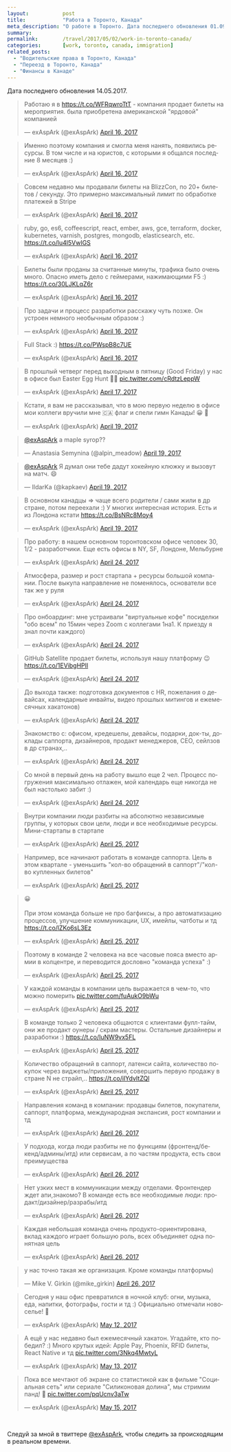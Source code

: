 ```yaml
---
layout:           post
title:            "Работа в Торонто, Канада"
meta_description: "О работе в Торонто. Дата последнего обновления 01.09.2017. Следуй за мной в твиттере @exAspArk, чтобы следить за происходящим в реальном времени :)"
summary:
permalink:        /travel/2017/05/02/work-in-toronto-canada/
categories:       [work, toronto, canada, immigration]
related_posts:
  - "Водительские права в Торонто, Канада"
  - "Переезд в Торонто, Канада"
  - "Финансы в Канаде"
---
```


Дата последнего обновления 14.05.2017.

<script src="//platform.twitter.com/widgets.js" charset="utf-8"></script>

<blockquote class="twitter-tweet" data-lang="en" data-link-color="#0076df" data-align="center"><p lang="ru" dir="ltr">Работаю я в <a href="https://t.co/WFRqwroTtT">https://t.co/WFRqwroTtT</a> - компания продает билеты на мероприятия. была приобретена американской &quot;ярдовой&quot; компанией</p>&mdash; exAspArk (@exAspArk) <a href="https://twitter.com/exAspArk/status/853490138499960832">April 16, 2017</a></blockquote>
<blockquote class="twitter-tweet" data-lang="en" data-link-color="#0076df" data-align="center"><p lang="ru" dir="ltr">Именно поэтому компания и смогла меня нанять, появились ресурсы. В том числе и на юристов, с которыми я общался последние 8 месяцев :)</p>&mdash; exAspArk (@exAspArk) <a href="https://twitter.com/exAspArk/status/853490379685023745">April 16, 2017</a></blockquote>
<blockquote class="twitter-tweet" data-lang="en" data-link-color="#0076df" data-align="center"><p lang="ru" dir="ltr">Совсем недавно мы продавали билеты на BlizzCon, по 20+ билетов / секунду. Это примерно максимальный лимит по обработке платежей в Stripe</p>&mdash; exAspArk (@exAspArk) <a href="https://twitter.com/exAspArk/status/853546540429922308">April 16, 2017</a></blockquote>
<blockquote class="twitter-tweet" data-lang="en" data-link-color="#0076df" data-align="center"><p lang="en" dir="ltr">ruby, go, es6, coffeescript, react, ember, aws, gce, terraform, docker, kubernetes, varnish, postgres, mongodb, elasticsearch, etc. <a href="https://t.co/lu4l5VwIGS">https://t.co/lu4l5VwIGS</a></p>&mdash; exAspArk (@exAspArk) <a href="https://twitter.com/exAspArk/status/853662521068326919">April 16, 2017</a></blockquote>
<blockquote class="twitter-tweet" data-lang="en" data-link-color="#0076df" data-align="center"><p lang="ru" dir="ltr">Билеты были проданы за считанные минуты, трафика было очень много. Опасно иметь дело с геймерами, нажимающими F5 :) <a href="https://t.co/30LJKLqZ6r">https://t.co/30LJKLqZ6r</a></p>&mdash; exAspArk (@exAspArk) <a href="https://twitter.com/exAspArk/status/853662790879514624">April 16, 2017</a></blockquote>
<blockquote class="twitter-tweet" data-lang="en" data-link-color="#0076df" data-align="center" data-conversation="none"><p lang="ru" dir="ltr">Про задачи и процесс разработки расскажу чуть позже. Он устроен немного необычным образом :)</p>&mdash; exAspArk (@exAspArk) <a href="https://twitter.com/exAspArk/status/853662929530613760">April 16, 2017</a></blockquote>
<blockquote class="twitter-tweet" data-lang="en" data-link-color="#0076df" data-align="center"><p lang="en" dir="ltr">Full Stack :) <a href="https://t.co/PWspB8c7UE">https://t.co/PWspB8c7UE</a></p>&mdash; exAspArk (@exAspArk) <a href="https://twitter.com/exAspArk/status/853686196270182400">April 16, 2017</a></blockquote>
<blockquote class="twitter-tweet" data-lang="en" data-link-color="#0076df" data-align="center"><p lang="ru" dir="ltr">В прошлый четверг перед выходным в пятницу (Good Friday) у нас в офисе был Easter Egg Hunt 🥚😀 <a href="https://t.co/cRdtzLeppW">pic.twitter.com/cRdtzLeppW</a></p>&mdash; exAspArk (@exAspArk) <a href="https://twitter.com/exAspArk/status/853908926420713476">April 17, 2017</a></blockquote>
<blockquote class="twitter-tweet" data-lang="en" data-link-color="#0076df" data-align="center"><p lang="ru" dir="ltr">Кстати, я вам не рассказывал, что в мою первую неделю в офисе мои коллеги вручили мне 🇨🇦 флаг и спели гимн Канады! 😀 🙌</p>&mdash; exAspArk (@exAspArk) <a href="https://twitter.com/exAspArk/status/854749974189547520">April 19, 2017</a></blockquote>
<blockquote class="twitter-tweet" data-lang="en" data-link-color="#0076df" data-align="center" data-conversation="none"><p lang="und" dir="ltr"><a href="https://twitter.com/exAspArk">@exAspArk</a> а maple syrop??</p>&mdash; Anastasia Semynina (@alpin_meadow) <a href="https://twitter.com/alpin_meadow/status/854808525121474561">April 19, 2017</a></blockquote>
<blockquote class="twitter-tweet" data-lang="en" data-link-color="#0076df" data-align="center" data-conversation="none"><p lang="ru" dir="ltr"><a href="https://twitter.com/exAspArk">@exAspArk</a> Я думал они тебе дадут хокейную клюжку и вызовут на матч. 😄</p>&mdash; IldarKa (@kapkaev) <a href="https://twitter.com/kapkaev/status/854815620059119616">April 19, 2017</a></blockquote>
<blockquote class="twitter-tweet" data-lang="en" data-link-color="#0076df" data-align="center"><p lang="ru" dir="ltr">В основном канадцы =&gt; чаще всего родители / сами жили в др стране, потом переехали :) У многих интересная история. Есть и из Лондона кстати <a href="https://t.co/BsNRc8Moy4">https://t.co/BsNRc8Moy4</a></p>&mdash; exAspArk (@exAspArk) <a href="https://twitter.com/exAspArk/status/854759946675736576">April 19, 2017</a></blockquote>
<blockquote class="twitter-tweet" data-lang="en" data-link-color="#0076df" data-align="center"><p lang="ru" dir="ltr">Про работу: в нашем основном торонтовском офисе человек 30, 1/2 - разработчики. Еще есть офисы в NY, SF, Лондоне, Мельбурне</p>&mdash; exAspArk (@exAspArk) <a href="https://twitter.com/exAspArk/status/856352293981212672">April 24, 2017</a></blockquote>
<blockquote class="twitter-tweet" data-lang="en" data-link-color="#0076df" data-align="center" data-conversation="none"><p lang="ru" dir="ltr">Атмосфера, размер и рост стартапа + ресурсы большой компании. После выкупа направление не поменялось, основатели все так же у руля</p>&mdash; exAspArk (@exAspArk) <a href="https://twitter.com/exAspArk/status/856352440714645505">April 24, 2017</a></blockquote>
<blockquote class="twitter-tweet" data-lang="en" data-link-color="#0076df" data-align="center"><p lang="ru" dir="ltr">Про онбоардинг: мне устраивали &quot;виртуальные кофе&quot; посиделки &quot;обо всем&quot; по 15мин через Zoom с коллегами 1на1. К приезду я знал почти каждого)</p>&mdash; exAspArk (@exAspArk) <a href="https://twitter.com/exAspArk/status/856389181773316101">April 24, 2017</a></blockquote>
<blockquote class="twitter-tweet" data-lang="en" data-link-color="#0076df" data-align="center"><p lang="ru" dir="ltr">GitHub Satellite продает билеты, используя нашу платформу 😉 <a href="https://t.co/1EVibgHPlI">https://t.co/1EVibgHPlI</a></p>&mdash; exAspArk (@exAspArk) <a href="https://twitter.com/exAspArk/status/856520752618758144">April 24, 2017</a></blockquote>
<blockquote class="twitter-tweet" data-lang="en" data-link-color="#0076df" data-align="center"><p lang="ru" dir="ltr">До выхода также: подготовка документов с HR, пожелания о девайсах, календарные инвайты, видео прошлых митингов и ежемесячных хакатонов)</p>&mdash; exAspArk (@exAspArk) <a href="https://twitter.com/exAspArk/status/856561855422234624">April 24, 2017</a></blockquote>
<blockquote class="twitter-tweet" data-lang="en" data-link-color="#0076df" data-align="center"><p lang="ru" dir="ltr">Знакомство с: офисом, кредешелы, девайсы, подарки, док-ты, доклады саппорта, дизайнеров, продакт менеджеров, CEO, сейлзов в др странах,..</p>&mdash; exAspArk (@exAspArk) <a href="https://twitter.com/exAspArk/status/856562303617118208">April 24, 2017</a></blockquote>
<blockquote class="twitter-tweet" data-lang="en" data-link-color="#0076df" data-align="center"><p lang="ru" dir="ltr">Со мной в первый день на работу вышло еще 2 чел. Процесс погружения максимально отлажен, мой календарь еще никогда не был настолько забит :)</p>&mdash; exAspArk (@exAspArk) <a href="https://twitter.com/exAspArk/status/856562630445727744">April 24, 2017</a></blockquote>
<blockquote class="twitter-tweet" data-lang="en" data-link-color="#0076df" data-align="center"><p lang="ru" dir="ltr">Внутри компании люди разбиты на абсолютно независимые группы, у которых свои цели, люди и все необходимые ресурсы. Мини-стартапы в стартапе</p>&mdash; exAspArk (@exAspArk) <a href="https://twitter.com/exAspArk/status/856751559748857856">April 25, 2017</a></blockquote>
<blockquote class="twitter-tweet" data-lang="en" data-link-color="#0076df" data-align="center"><p lang="ru" dir="ltr">Например, все начинают работать в команде саппорта. Цель в этом квартале - уменьшить &quot;кол-во обращений в саппорт&quot;/&quot;кол-во купленных билетов&quot;</p>&mdash; exAspArk (@exAspArk) <a href="https://twitter.com/exAspArk/status/856751801583980544">April 25, 2017</a></blockquote>
<blockquote class="twitter-tweet" data-lang="en" data-link-color="#0076df" data-align="center"><p lang="ru" dir="ltr">😀<br><br>При этом команда больше не про багфиксы, а про автоматизацию процессов, улучшение коммуникации, UX, имейлы, чатботы и тд <a href="https://t.co/lZKo6sL3Ez">https://t.co/lZKo6sL3Ez</a></p>&mdash; exAspArk (@exAspArk) <a href="https://twitter.com/exAspArk/status/856860486956187651">April 25, 2017</a></blockquote>
<blockquote class="twitter-tweet" data-lang="en" data-link-color="#0076df" data-align="center" data-conversation="none"><p lang="ru" dir="ltr">Поэтому в команде 2 человека на все часовые пояса вместо армии в колцентре, и переводится дословно &quot;команда успеха&quot; :)</p>&mdash; exAspArk (@exAspArk) <a href="https://twitter.com/exAspArk/status/856861777950330880">April 25, 2017</a></blockquote>
<blockquote class="twitter-tweet" data-lang="en" data-link-color="#0076df" data-align="center"><p lang="ru" dir="ltr">У каждой команды в компании цель выражается в чем-то, что можно померить <a href="https://t.co/fuAukO9bWu">pic.twitter.com/fuAukO9bWu</a></p>&mdash; exAspArk (@exAspArk) <a href="https://twitter.com/exAspArk/status/856924239043198976">April 25, 2017</a></blockquote>
<blockquote class="twitter-tweet" data-lang="en" data-link-color="#0076df" data-align="center"><p lang="ru" dir="ltr">В команде только 2 человека общаются с клиентами фулл-тайм, они же продакт оунеры / скрам мастеры. Остальные дизайнеры и разработки :) <a href="https://t.co/IuNW9vx5FL">https://t.co/IuNW9vx5FL</a></p>&mdash; exAspArk (@exAspArk) <a href="https://twitter.com/exAspArk/status/857018085676548101">April 25, 2017</a></blockquote>
<blockquote class="twitter-tweet" data-lang="en" data-link-color="#0076df" data-align="center"><p lang="ru" dir="ltr">Количество обращений в саппорт, латенси сайта, количество покупок через виджеты/приложения, совершить первую продажу в стране N не страйп,.. <a href="https://t.co/iIYdvItZQl">https://t.co/iIYdvItZQl</a></p>&mdash; exAspArk (@exAspArk) <a href="https://twitter.com/exAspArk/status/857019200832974848">April 25, 2017</a></blockquote>
<blockquote class="twitter-tweet" data-lang="en" data-link-color="#0076df" data-align="center"><p lang="ru" dir="ltr">Направления команд в компании: продавцы билетов, покупатели, саппорт, платформа, международная экспансия, рост компании и тд</p>&mdash; exAspArk (@exAspArk) <a href="https://twitter.com/exAspArk/status/857113936801533952">April 26, 2017</a></blockquote>
<blockquote class="twitter-tweet" data-lang="en" data-link-color="#0076df" data-align="center"><p lang="ru" dir="ltr">У подхода, когда люди разбиты не по функциям (фронтенд/бекенд/админы/итд) или сервисам, а по частям продукта, есть свои преимущества</p>&mdash; exAspArk (@exAspArk) <a href="https://twitter.com/exAspArk/status/857286615735185408">April 26, 2017</a></blockquote>
<blockquote class="twitter-tweet" data-lang="en" data-link-color="#0076df" data-align="center"><p lang="ru" dir="ltr">Нет узких мест в коммуникации между отделами. Фронтендер ждет апи,знакомо? В команде есть все необходимые люди: продакт/дизайнер/разрабы/итд</p>&mdash; exAspArk (@exAspArk) <a href="https://twitter.com/exAspArk/status/857286812787757058">April 26, 2017</a></blockquote>
<blockquote class="twitter-tweet" data-lang="en" data-link-color="#0076df" data-align="center"><p lang="ru" dir="ltr">Каждая небольшая команда очень продукто-ориентирована, вклад каждого играет большую роль, всех объединяет одна понятная цель</p>&mdash; exAspArk (@exAspArk) <a href="https://twitter.com/exAspArk/status/857287150752190470">April 26, 2017</a></blockquote>
<blockquote class="twitter-tweet" data-lang="en" data-link-color="#0076df" data-align="center" data-conversation="none"><p lang="ru" dir="ltr">у нас точно такая же организация. Кроме команды платформы)</p>&mdash; Mike V. Girkin (@mike_girkin) <a href="https://twitter.com/mike_girkin/status/857287376594448385">April 26, 2017</a></blockquote>
<blockquote class="twitter-tweet" data-lang="en" data-link-color="#0076df" data-align="center"><p lang="ru" dir="ltr">Сегодня у наш офис превратился в ночной клуб: огни, музыка, еда, напитки, фотографы, гости и тд :) Официально отмечали новоселье! 🎉</p>&mdash; exAspArk (@exAspArk) <a href="https://twitter.com/exAspArk/status/862912094739496960">May 12, 2017</a></blockquote>
<blockquote class="twitter-tweet" data-lang="en" data-link-color="#0076df" data-align="center"><p lang="ru" dir="ltr">А ещё у нас недавно был ежемесячный хакатон. Угадайте, кто победил? :) Много крутых идей: Apple Pay, Phoenix, RFID билеты, React Native и тд <a href="https://t.co/3Nkq4MwtyL">pic.twitter.com/3Nkq4MwtyL</a></p>&mdash; exAspArk (@exAspArk) <a href="https://twitter.com/exAspArk/status/863274487000825856">May 13, 2017</a></blockquote>
<blockquote class="twitter-tweet" data-lang="en" data-link-color="#0076df" data-align="center"><p lang="ru" dir="ltr">Пока все мечтают об экране со статистикой как в фильме &quot;Социальная сеть&quot; или сериале &quot;Силиконовая долина&quot;, мы стримим панд! 🐼 <a href="https://t.co/pqUcnv3aTw">pic.twitter.com/pqUcnv3aTw</a></p>&mdash; exAspArk (@exAspArk) <a href="https://twitter.com/exAspArk/status/863999280020959232">May 15, 2017</a></blockquote>

<br />

Следуй за мной в твиттере [@exAspArk](https://twitter.com/exaspark), чтобы следить за происходящим в реальном времени.
